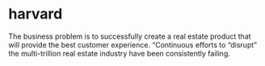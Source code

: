 # harvard
The business problem is to successfully create a real estate product that will provide the best customer experience. “Continuous efforts to “disrupt” the multi-trillion real estate industry have been consistently failing.
